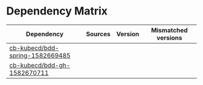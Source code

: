 # Dependency Matrix

Dependency | Sources | Version | Mismatched versions
---------- | ------- | ------- | -------------------
[cb-kubecd/bdd-spring-1582669485](https://github.com/cb-kubecd/bdd-spring-1582669485.git) |  | []() | 
[cb-kubecd/bdd-gh-1582670711](https://github.com/cb-kubecd/bdd-gh-1582670711.git) |  | []() | 
